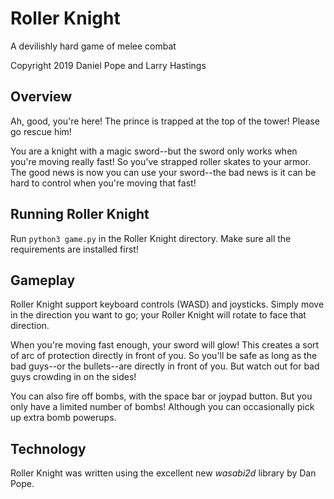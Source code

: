 # Roller Knight

A devilishly hard game of melee combat

Copyright 2019 Daniel Pope and Larry Hastings

## Overview

Ah, good, you're here!  The prince is trapped at the top of the tower!
Please go rescue him!

You are a knight with a magic sword--but the sword only works when
you're moving really fast!  So you've strapped roller skates to your
armor.  The good news is now you can use your sword--the bad news is
it can be hard to control when you're moving that fast!

## Running Roller Knight

Run `python3 game.py` in the Roller Knight directory.
Make sure all the requirements are installed first!

## Gameplay

Roller Knight support keyboard controls (WASD) and joysticks.
Simply move in the direction you want to go; your Roller Knight
will rotate to face that direction.

When you're moving fast enough, your sword will glow!  This
creates a sort of arc of protection directly in front of you.
So you'll be safe as long as the bad guys--or the bullets--are
directly in front of you.  But watch out for bad guys crowding
in on the sides!

You can also fire off bombs, with the space bar or joypad button.
But you only have a limited number of bombs!  Although you can
occasionally pick up extra bomb powerups.

## Technology

Roller Knight was written using the excellent new *wasabi2d*
library by Dan Pope.